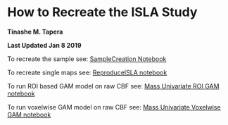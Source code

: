 # How to Recreate the ISLA Study

**Tinashe M. Tapera**

**Last Updated Jan 8 2019**

To recreate the sample see: [SampleCreation Notebook](ReproducibilityScripts/n1601_SampleCreationNotebook.md)

To recreate single maps see: [ReproduceISLA notebook](ReproducibilityScripts/ReproduceISLA.md)

To run ROI based GAM model on raw CBF see: [Mass Univariate ROI GAM notebook](isla/code/VoxelWrapperModels/MassUnivariate_Regional.md)

To run voxelwise GAM model on raw CBF see: [Mass Univariate Voxelwise GAM notebook](isla/code/VoxelWrapperModels/MassUnivariate_Voxelwise.md)
